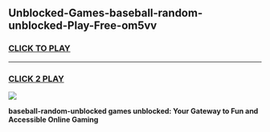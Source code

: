 
## Unblocked-Games-baseball-random-unblocked-Play-Free-om5vv
<h3>
<a href="https://premium76.site?title=baseball-random-unblocked&ref=21A">CLICK TO PLAY</a></h3>
<hr>

<h3>
<a href="https://premium76.site?title=baseball-random-unblocked&ref=21A">CLICK 2 PLAY</a>
  
</h3>

<a href="https://premium76.site?title=baseball-random-unblocked&ref=21A"><img src="https://clearcache.store/games.png"></a>


**baseball-random-unblocked games unblocked: Your Gateway to Fun and Accessible Online Gaming**

